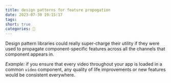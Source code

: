 ```yaml
---
title: design patterns for feature propogation
date: 2023-07-30 19:15:17
tags:
short: true
categories: 💬
---
```


Design pattern libraries could really super-charge their utility if they were used to propagate component-specific features across all the channels that component appears in.

_Example:_ if you ensure that every video throughout your app is loaded in a common `video` component, any quality of life improvements or new features would be consistent everywhere.
